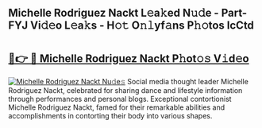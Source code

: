 ## Michelle Rodriguez Nackt L𝚎a𝚔ed N𝚞𝚍e - Part-FYJ Vi𝚍𝚎o L𝚎a𝚔s - H𝚘𝚝 O𝚗𝚕yf𝚊ns P𝚑𝚘tos lcCtd

# <h2><a href="http://kf2c9um.oniu.top/?m=Michelle+Rodriguez+Nackt">🔗👉 🔴 Michelle Rodriguez Nackt P𝚑ot𝚘𝚜 V𝚒d𝚎o</a></h2>

[![Michelle Rodriguez Nackt Nu𝚍e𝚜](https://i.imgur.com/0qMVB7G.gif)](http://kf2c9um.oniu.top/?m=Michelle+Rodriguez+Nackt)
Social media thought leader Michelle Rodriguez Nackt, celebrated for sharing dance and lifestyle information through performances and personal blogs. Exceptional contortionist Michelle Rodriguez Nackt, famed for their remarkable abilities and accomplishments in contorting their body into various shapes.  
